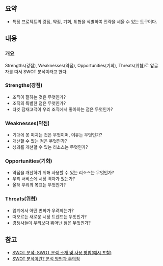 ## 요약
- 특정 프로젝트의 강점, 약점, 기회, 위협을 식별하여 전략을 세울 수 있는 도구이다.

## 내용
### 개요
Strengths(강점), Weaknesses(약점), Opportunities(기회), Threats(위협)로 앞글자를 따서 SWOT 분석이라고 한다.

### Strengths(강점)
- 조직이 잘하는 것은 무엇인가?
- 조직의 특별한 점은 무엇인가?
- 타겟 잠재고객이 우리 조직에서 좋아하는 점은 무엇인가?

### Weaknesses(약점)
- 기대에 못 미치는 것은 무엇이며, 이유는 무엇인가?
- 개선할 수 있는 점은 무엇인가?
- 성과를 개선할 수 있는 리소스는 무엇인가?

### Opportunities(기회)
- 약점을 개선하기 위해 사용할 수 있는 리소스는 무엇인가?
- 우리 서비스에 시장 격차가 있는가?
- 올해 우리의 목표는 무엇인가?

### Threats(위협)
- 업계에서 어떤 변화가 우려되는가?
- 떠오르는 새로운 시장 트렌드는 무엇인가?
- 경쟁사들이 우리보다 뛰어난 점은 무엇인가?

## 참고
- [SWOT 분석: SWOT 분석 소개 및 사용 방법(예시 포함)](https://asana.com/ko/resources/swot-analysis)
- [SWOT 분석이란? 분석 방법과 주의점](https://www.salesforce.com/kr/hub/marketing/swot/)